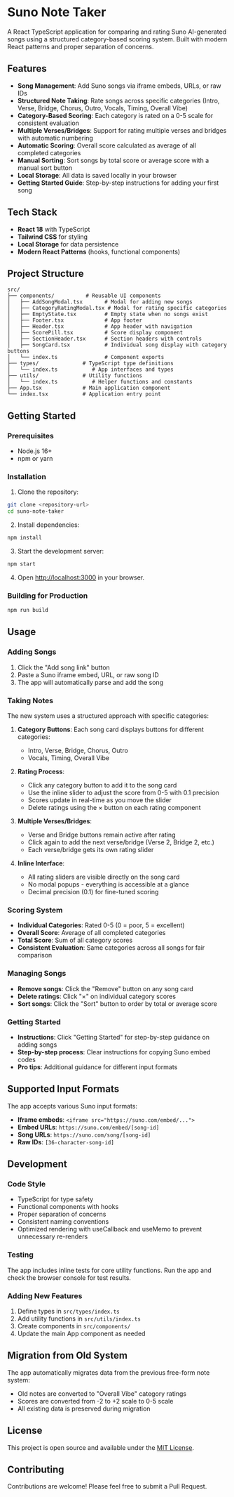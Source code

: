 # Suno Note Taker

A React TypeScript application for comparing and rating Suno AI-generated songs using a structured category-based scoring system. Built with modern React patterns and proper separation of concerns.

## Features

- **Song Management**: Add Suno songs via iframe embeds, URLs, or raw IDs
- **Structured Note Taking**: Rate songs across specific categories (Intro, Verse, Bridge, Chorus, Outro, Vocals, Timing, Overall Vibe)
- **Category-Based Scoring**: Each category is rated on a 0-5 scale for consistent evaluation
- **Multiple Verses/Bridges**: Support for rating multiple verses and bridges with automatic numbering
- **Automatic Scoring**: Overall score calculated as average of all completed categories
- **Manual Sorting**: Sort songs by total score or average score with a manual sort button
- **Local Storage**: All data is saved locally in your browser
- **Getting Started Guide**: Step-by-step instructions for adding your first song

## Tech Stack

- **React 18** with TypeScript
- **Tailwind CSS** for styling
- **Local Storage** for data persistence
- **Modern React Patterns** (hooks, functional components)

## Project Structure

```
src/
├── components/          # Reusable UI components
│   ├── AddSongModal.tsx       # Modal for adding new songs
│   ├── CategoryRatingModal.tsx # Modal for rating specific categories
│   ├── EmptyState.tsx         # Empty state when no songs exist
│   ├── Footer.tsx             # App footer
│   ├── Header.tsx             # App header with navigation
│   ├── ScorePill.tsx          # Score display component
│   ├── SectionHeader.tsx      # Section headers with controls
│   ├── SongCard.tsx           # Individual song display with category buttons
│   └── index.ts               # Component exports
├── types/              # TypeScript type definitions
│   └── index.ts           # App interfaces and types
├── utils/              # Utility functions
│   └── index.ts           # Helper functions and constants
├── App.tsx             # Main application component
└── index.tsx           # Application entry point
```

## Getting Started

### Prerequisites

- Node.js 16+ 
- npm or yarn

### Installation

1. Clone the repository:
```bash
git clone <repository-url>
cd suno-note-taker
```

2. Install dependencies:
```bash
npm install
```

3. Start the development server:
```bash
npm start
```

4. Open [http://localhost:3000](http://localhost:3000) in your browser.

### Building for Production

```bash
npm run build
```

## Usage

### Adding Songs

1. Click the "Add song link" button
2. Paste a Suno iframe embed, URL, or raw song ID
3. The app will automatically parse and add the song

### Taking Notes

The new system uses a structured approach with specific categories:

1. **Category Buttons**: Each song card displays buttons for different categories:
   - Intro, Verse, Bridge, Chorus, Outro
   - Vocals, Timing, Overall Vibe

2. **Rating Process**:
   - Click any category button to add it to the song card
   - Use the inline slider to adjust the score from 0-5 with 0.1 precision
   - Scores update in real-time as you move the slider
   - Delete ratings using the × button on each rating component

3. **Multiple Verses/Bridges**:
   - Verse and Bridge buttons remain active after rating
   - Click again to add the next verse/bridge (Verse 2, Bridge 2, etc.)
   - Each verse/bridge gets its own rating slider

4. **Inline Interface**:
   - All rating sliders are visible directly on the song card
   - No modal popups - everything is accessible at a glance
   - Decimal precision (0.1) for fine-tuned scoring

### Scoring System

- **Individual Categories**: Rated 0-5 (0 = poor, 5 = excellent)
- **Overall Score**: Average of all completed categories
- **Total Score**: Sum of all category scores
- **Consistent Evaluation**: Same categories across all songs for fair comparison

### Managing Songs

- **Remove songs**: Click the "Remove" button on any song card
- **Delete ratings**: Click "×" on individual category scores
- **Sort songs**: Click the "Sort" button to order by total or average score

### Getting Started

- **Instructions**: Click "Getting Started" for step-by-step guidance on adding songs
- **Step-by-step process**: Clear instructions for copying Suno embed codes
- **Pro tips**: Additional guidance for different input formats

## Supported Input Formats

The app accepts various Suno input formats:

- **Iframe embeds**: `<iframe src="https://suno.com/embed/...">`
- **Embed URLs**: `https://suno.com/embed/[song-id]`
- **Song URLs**: `https://suno.com/song/[song-id]`
- **Raw IDs**: `[36-character-song-id]`

## Development

### Code Style

- TypeScript for type safety
- Functional components with hooks
- Proper separation of concerns
- Consistent naming conventions
- Optimized rendering with useCallback and useMemo to prevent unnecessary re-renders

### Testing

The app includes inline tests for core utility functions. Run the app and check the browser console for test results.

### Adding New Features

1. Define types in `src/types/index.ts`
2. Add utility functions in `src/utils/index.ts`
3. Create components in `src/components/`
4. Update the main App component as needed

## Migration from Old System

The app automatically migrates data from the previous free-form note system:
- Old notes are converted to "Overall Vibe" category ratings
- Scores are converted from -2 to +2 scale to 0-5 scale
- All existing data is preserved during migration

## License

This project is open source and available under the [MIT License](LICENSE).

## Contributing

Contributions are welcome! Please feel free to submit a Pull Request.
